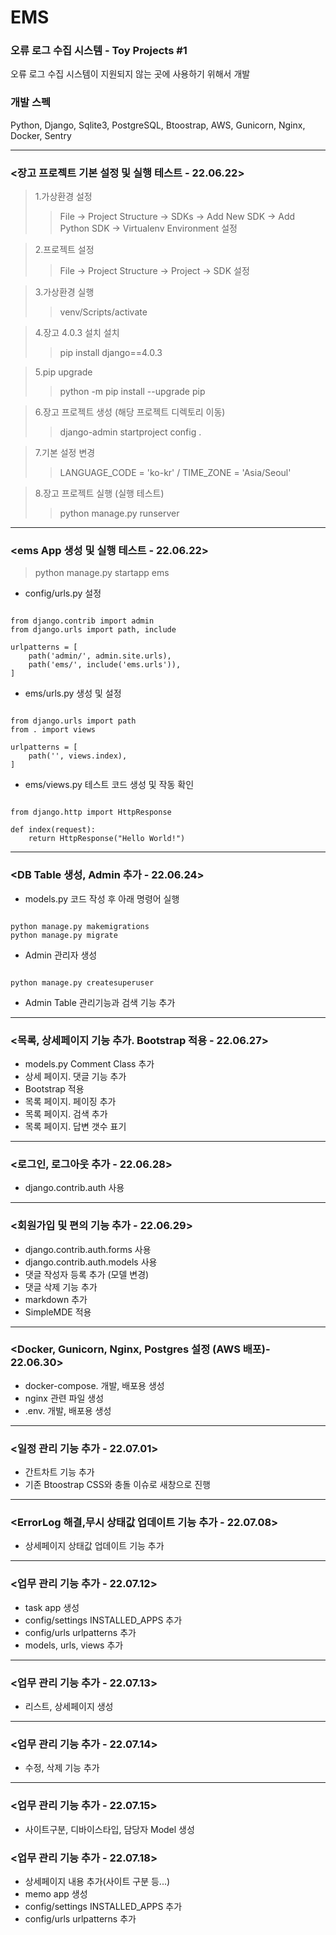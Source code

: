 # EMS
### 오류 로그 수집 시스템 - Toy Projects #1<br>
오류 로그 수집 시스템이 지원되지 않는 곳에 사용하기 위해서 개발<br>
### 개발 스펙
Python, Django, Sqlite3, PostgreSQL, Btoostrap, AWS, Gunicorn, Nginx, Docker, Sentry
***
### <장고 프로젝트 기본 설정 및 실행 테스트 - 22.06.22>
>1.가상환경 설정 
> >File -> Project Structure -> SDKs -> Add New SDK -> Add Python SDK -> Virtualenv Environment 설정

>2.프로젝트 설정
> >File -> Project Structure -> Project -> SDK 설정

>3.가상환경 실행 
> >venv/Scripts/activate

>4.장고 4.0.3 설치 설치 
> >pip install django==4.0.3

>5.pip upgrade 
> >python -m pip install --upgrade pip

>6.장고 프로젝트 생성 (해당 프로젝트 디렉토리 이동)
> >django-admin startproject config .

>7.기본 설정 변경 
> >LANGUAGE_CODE = 'ko-kr' / TIME_ZONE = 'Asia/Seoul'

>8.장고 프로젝트 실행 (실행 테스트)
> >python manage.py runserver
***
### <ems App 생성 및 실행 테스트 - 22.06.22>
> python manage.py startapp ems
- config/urls.py 설정
<pre><code>
from django.contrib import admin
from django.urls import path, include

urlpatterns = [
    path('admin/', admin.site.urls),
    path('ems/', include('ems.urls')),
]
</code></pre>
- ems/urls.py 생성 및 설정
<pre><code>
from django.urls import path
from . import views

urlpatterns = [
    path('', views.index),
]
</code></pre>

- ems/views.py 테스트 코드 생성 및 작동 확인
<pre><code>
from django.http import HttpResponse

def index(request):
    return HttpResponse("Hello World!")
</code></pre>
***
### <DB Table 생성, Admin 추가 - 22.06.24>
- models.py 코드 작성 후 아래 명령어 실행
<pre><code>
python manage.py makemigrations
python manage.py migrate
</code></pre>
- Admin 관리자 생성
<pre><code>
python manage.py createsuperuser
</code></pre>
- Admin Table 관리기능과 검색 기능 추가
***
### <목록, 상세페이지 기능 추가. Bootstrap 적용 - 22.06.27>
- models.py Comment Class 추가
- 상세 페이지. 댓글 기능 추가
- Bootstrap 적용
- 목록 페이지. 페이징 추가
- 목록 페이지. 검색 추가
- 목록 페이지. 답변 갯수 표기
***
### <로그인, 로그아웃 추가 - 22.06.28>
- django.contrib.auth 사용
***
### <회원가입 및 편의 기능 추가 - 22.06.29>
- django.contrib.auth.forms 사용
- django.contrib.auth.models 사용
- 댓글 작성자 등록 추가 (모델 변경)
- 댓글 삭제 기능 추가
- markdown 추가
- SimpleMDE 적용
***
### <Docker, Gunicorn, Nginx, Postgres 설정 (AWS 배포)- 22.06.30>
- docker-compose. 개발, 배포용 생성
- nginx 관련 파일 생성
- .env. 개발, 배포용 생성
***
### <일정 관리 기능 추가 - 22.07.01>
- 간트차트 기능 추가
- 기존 Btoostrap CSS와 충돌 이슈로 새창으로 진행
***
### <ErrorLog 해결,무시 상태값 업데이트 기능 추가 - 22.07.08>
- 상세페이지 상태값 업데이트 기능 추가
***
### <업무 관리 기능 추가 - 22.07.12>
- task app 생성
- config/settings INSTALLED_APPS 추가
- config/urls urlpatterns 추가
- models, urls, views 추가
***
### <업무 관리 기능 추가 - 22.07.13>
- 리스트, 상세페이지 생성
***
### <업무 관리 기능 추가 - 22.07.14>
- 수정, 삭제 기능 추가
***
### <업무 관리 기능 추가 - 22.07.15>
- 사이트구분, 디바이스타입, 담당자 Model 생성
### <업무 관리 기능 추가 - 22.07.18>
- 상세페이지 내용 추가(사이트 구분 등...)
- memo app 생성
- config/settings INSTALLED_APPS 추가
- config/urls urlpatterns 추가